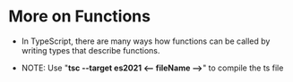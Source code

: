<h1>More on Functions</h1>

- In TypeScript, there are many ways how functions can be called by writing types that describe functions.

- NOTE: Use "**tsc --target es2021 <-- fileName -->**" to compile the ts file
